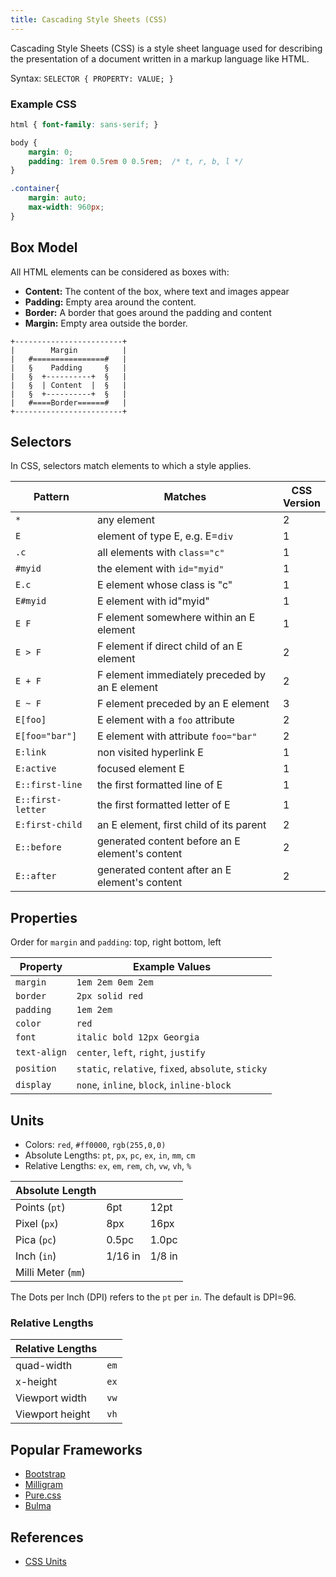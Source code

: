```yaml
---
title: Cascading Style Sheets (CSS)
---
```


Cascading Style Sheets (CSS) is a style sheet language used for describing the presentation of a document written in a markup language like HTML.


Syntax: `SELECTOR { PROPERTY: VALUE; }`

### Example CSS
```css
html { font-family: sans-serif; }

body { 
	margin: 0; 
	padding: 1rem 0.5rem 0 0.5rem;  /* t, r, b, l */
}

.container{ 
	margin: auto; 
	max-width: 960px; 
}
```


## Box Model
All HTML elements can be considered as boxes with:

* **Content:** The content of the box, where text and images appear
* **Padding:** Empty area around the content.
* **Border:** A border that goes around the padding and content
* **Margin:** Empty area outside the border.


```diagram
+------------------------+
|        Margin          |
|   #================#   |
|   §    Padding     §   |
|   §  +----------+  §   |
|   §  | Content  |  §   |
|   §  +----------+  §   |
|   #====Border======#   |
+------------------------+
```

<!-- 
┌───────────────────────┐
│       Margin  ↕       │
│ ┏━━━━━━━━━━━━━━━━━━┓  │
│ ┃     Padding ↕    ┃  │ 
│ ┃   ┌──────────┐   ┃  │  
│ ┃   │ Content ↕│   ┃  │  
│ ┃   └──────────┘   ┃  │  
│ ┗━━━━━Border━━━━━━━┛  │ 
└───────────────────────┘
 -->

## Selectors
In CSS, selectors match elements to which a style applies.


| Pattern         | Matches                         | CSS</br>Version |
|-----------------|---------------------------------|---------|
| `*`             | any element                     | 2       |
| `E`             | element of type E, e.g. E=`div`  | 1       |
| `.c`            | all elements with `class="c"`     | 1       |
| `#myid`         | the element with `id="myid"`      | 1       |
| `E.c`           | E element whose class is "c" | 1       |
| `E#myid`        | E element with id"myid"      | 1       |
| `E F`           | F element somewhere within an E element |	1     |
| `E > F`         | F element if direct child of an E element |	2 |
| `E + F`         | F element immediately preceded by an E element | 2 |
| `E ~ F`         | F element preceded by an E element | 3 |
| `E[foo]`        | E element with a `foo` attribute | 	2 |
| `E[foo="bar"]`  | E element with attribute `foo="bar"` |	2 |
| `E:link`        | non visited hyperlink E             | 1 |
| `E:active`      | focused element E 	                | 1 |
| `E::first-line` | the first formatted line of E       | 1 |
| `E::first-letter` | the first formatted letter of E   | 1 |
| `E:first-child` | an E element, first child of its parent	| 2 |
| `E::before`     | generated content before an E element's content	| 2 |
| `E::after`      | generated content after an E element's content	| 2 |


## Properties
Order for `margin` and `padding`: top, right bottom, left


| Property     | Example Values                       |
|--------------|--------------------------------------|
| `margin`     | `1em 2em 0em 2em`                    |
| `border`     | `2px solid red`                      |
| `padding`    | `1em 2em`                            |
| `color`      | `red`                                |
| `font`       | `italic bold 12px Georgia`           |
| `text-align` | `center`, `left`, `right`, `justify` |
| `position`   | `static`, `relative`, `fixed`, `absolute`, `sticky` |
| `display`    | `none`, `inline`, `block`, `inline-block` |






## Units

* Colors: `red`, `#ff0000`, `rgb(255,0,0)`
* Absolute Lengths: `pt`, `px`, `pc`, `ex`, `in`, `mm`, `cm`
* Relative Lengths: `ex`,  `em`, `rem`, `ch`, `vw`, `vh`, `%`



| Absolute Length    |         |        |
|--------------------|---------|--------|
| Points (`pt`)      | 6pt     | 12pt   |
| Pixel (`px`)       | 8px     | 16px   |
| Pica (`pc`)        | 0.5pc   | 1.0pc  |
| Inch (`in`)        | 1/16 in | 1/8 in |
| Milli Meter (`mm`) |         |        |

The Dots per Inch (DPI) refers to the `pt` per `in`. The default is DPI=96.


### Relative Lengths


| Relative Lengths  |  |
|-----|----|
| quad-width      | `em`  |
| x-height        | `ex`  |
| Viewport width  | `vw`  |
| Viewport height | `vh`  |




## Popular Frameworks

* [Bootstrap](https://getbootstrap.com/)
* [Milligram](https://milligram.io/)
* [Pure.css](https://purecss.io/)
* [Bulma](https://bulma.io/)


## References
* [CSS Units](https://www.w3.org/Style/Examples/007/units.en.html)

